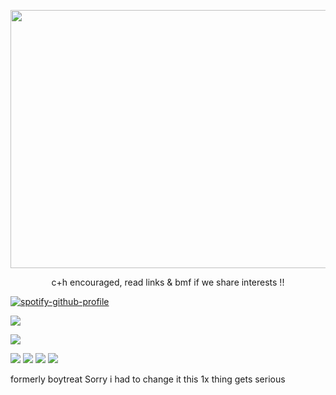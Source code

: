 <p align="center">
<img src="https://files.catbox.moe/anih67.png" width="628" height="413">
</p>

<p align="center">
c+h encouraged, read links & bmf if we share interests !!
</p>

[![spotify-github-profile](https://spotify-github-profile.kittinanx.com/api/view?uid=6ee6c3uiykzyf00n8qqgt3t8m&cover_image=true&theme=natemoo-re&show_offline=true&background_color=c3ab9e&interchange=true&bar_color=AAAAAA&bar_color_cover=false)](https://github.com/kittinan/spotify-github-profile)

![](https://komarev.com/ghpvc/?username=beaverhollow&label=survivors&style=flat-square&color=000000&base=23264)

![](https://files.catbox.moe/kekc6s.webp)

![](https://files.catbox.moe/uugsya.jpg) ![](https://files.catbox.moe/anekxp.webp) ![](https://files.catbox.moe/mkff1d.webp) ![](https://files.catbox.moe/53csdx.webp)

formerly boytreat Sorry i had to change it this 1x thing gets serious <br>
